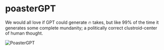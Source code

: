 # poasterGPT

We would all love if GPT could generate 🔥 takes, but like 99% of the time it generates some complete mundanity; a politically correct clustroid-center of human thought.

![PoasterGPT](https://github.com/RyanLucas3/poasterGPT/assets/55145311/831a7ad9-b476-4174-a710-a4115467db58)
